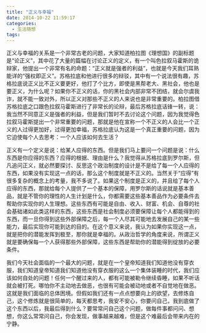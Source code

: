 ```yaml
---
title: "正义与幸福"
date: 2014-10-22 11:59:17
categories:
  - 生活随想
tags:
---
```


正义与幸福的关系是一个非常古老的问题，大家知道柏拉图《理想国》的副标题是“论正义”，其中花了大量的篇幅在讨论正义的定义，有一个叫色拉叙马霍斯的诡辩家，他提出一个非常有名的命题：“正义就是强者的利益”，也就是今天我们耳熟能详的“强权即正义”。苏格拉底和他进行很多的辩驳，其中有一个说法很有趣，苏格拉底说正义比不正义要更好，他打了个比方，即使是黑帮老大、黑社会，他也是要正义，为什么呢？如果你不正义的话，你的黑社会内部非常不团结，就会尔虞我诈，就不能一致对外，所以正义对那些不正义的人来说也是非常重要的。柏拉图借苏格拉底之口跟色拉叙马霍斯进行了非常长的论辩，最后苏格拉底话锋一转，说：我当然不同意正义是强者的利益，但是我们暂时不去讨论这个问题，因为我觉得色拉叙马霍斯提出一个非常重要的问题，那就是他在宣称一个不正义的人会比一个正义的人过得更加好，过得更加幸福，苏格拉底认为这是一个真正重要的问题，因为它迫使每个人去思考：一个人应该如何去生活？ 

正义有一个定义是说：给某人应得的东西。但是我们马上要问一个问题是说：什么东西是你应得的东西？应得的根据、理由是什么？我觉得从苏格拉底到罗尔斯，但凡追问正义，就必然要探讨、反思这个政治制度的设计是不是给了每一个人应得的东西，如果没有实现这一点的话，那么这个制度就是不正义的。当然关于“应得”有很多复杂的概念上的考量，我不多说了。如果这个制度是正义的，并且给了每个人应得的东西，那就给每个人提供了一个基本的保障，用罗尔斯的话说就是基本善品，就是不管你的理性的人生计划是什么，你都需要这些基本善品作为必要条件去帮助你实现你的人生理想。这些东西有可能是自由、收入、财富、机会、自尊的社会基础诸如此类这样的东西，这些东西是社会制度必须要保障让每个人都能得到的东西，而一旦你得到这些外部保障之后，每一个人尽其可能地去发展自己的某一些能力，最后实现你可能到达的目的。在这个意义来说，我认为如果你实现这一点，就是把你的潜能发挥到极至，那你就是幸福的。从政治哲学的角度来说，所谓正义就是要确保每一个人获得那些外部保障，这些东西是帮助你的潜能得到绽放的必要条件。 

我们今天社会面临的一个最大的问题，就是在一个皇帝知道我们知道他没有穿衣服，我们知道皇帝知道我们知道他没有穿衣服的这么一个集体装睡的时代，我们应该如何自处的问题！任何一个醒过来的人，都有可能被勒令继续昏睡，如果不听话就会被打死。哪怕你不主动地去做恶，也很有可能会被动地或者不自觉地在做恶。这就是我们面临的总体困境。但假如我们还有一点点想要向上的欲望，去修炼自己，这个修炼就是很简单的，每天都思考，我安不安心，你要问自己，我到底做了这个东西以后，我最后得到什么？要常常问自己这个问题，做每件事都问问、想想，你这么常常问自己，你会发现，做事越来越难，但是这个难最后会带来内在的宁静。